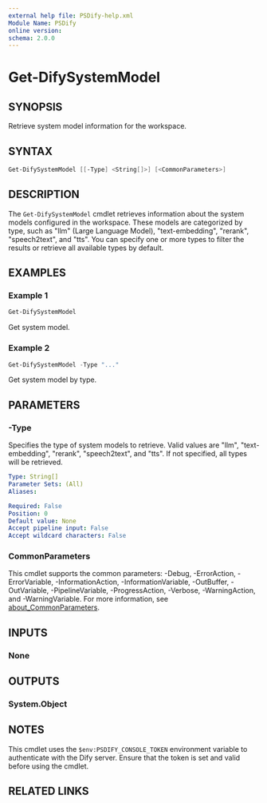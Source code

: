 ```yaml
---
external help file: PSDify-help.xml
Module Name: PSDify
online version:
schema: 2.0.0
---
```


# Get-DifySystemModel

## SYNOPSIS

Retrieve system model information for the workspace.

## SYNTAX

```powershell
Get-DifySystemModel [[-Type] <String[]>] [<CommonParameters>]
```

## DESCRIPTION

The `Get-DifySystemModel` cmdlet retrieves information about the system models configured in the workspace. These models are categorized by type, such as "llm" (Large Language Model), "text-embedding", "rerank", "speech2text", and "tts". You can specify one or more types to filter the results or retrieve all available types by default.

## EXAMPLES

### Example 1

```powershell
Get-DifySystemModel
```

Get system model.

### Example 2

```powershell
Get-DifySystemModel -Type "..."
```

Get system model by type.

## PARAMETERS

### -Type

Specifies the type of system models to retrieve. Valid values are "llm", "text-embedding", "rerank", "speech2text", and "tts". If not specified, all types will be retrieved.

```yaml
Type: String[]
Parameter Sets: (All)
Aliases:

Required: False
Position: 0
Default value: None
Accept pipeline input: False
Accept wildcard characters: False
```

### CommonParameters

This cmdlet supports the common parameters: -Debug, -ErrorAction, -ErrorVariable, -InformationAction, -InformationVariable, -OutBuffer, -OutVariable, -PipelineVariable, -ProgressAction, -Verbose, -WarningAction, and -WarningVariable. For more information, see [about_CommonParameters](http://go.microsoft.com/fwlink/?LinkID=113216).

## INPUTS

### None

## OUTPUTS

### System.Object

## NOTES

This cmdlet uses the `$env:PSDIFY_CONSOLE_TOKEN` environment variable to authenticate with the Dify server. Ensure that the token is set and valid before using the cmdlet.

## RELATED LINKS
